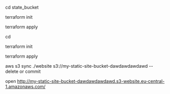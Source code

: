 cd state_bucket

terraform init

terraform apply

cd

terraform init

terraform apply

aws s3 sync ./website s3://my-static-site-bucket-dawdawdawdawd --delete or commit


open  http://my-static-site-bucket-dawdawdawdawd.s3-website.eu-central-1.amazonaws.com/
